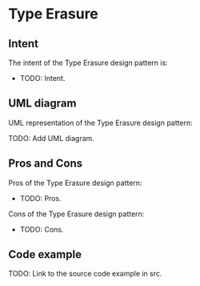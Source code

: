 # Type Erasure

## Intent

The intent of the Type Erasure design pattern is:

- TODO: Intent.

## UML diagram

UML representation of the Type Erasure design pattern:

TODO: Add UML diagram.

## Pros and Cons

Pros of the Type Erasure design pattern:

- TODO: Pros.

Cons of the Type Erasure design pattern:

- TODO: Cons.

## Code example

TODO: Link to the source code example in src.
